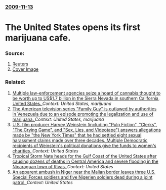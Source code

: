 ### [2009-11-13](/news/2009/11/13/index.md)

#  The United States opens its first marijuana cafe. 




### Source:

1. [Reuters](http://www.reuters.com/article/newsOne/idUSTRE5AD06O20091114)
1. [Cover Image](http://s4.reutersmedia.net/resources_v2/images/rcom-default.png)

### Related:

1. [Multiple law-enforcement agencies seize a hoard of cannabis thought to be worth up to US$1.7&nbsp;billion in the Sierra Nevada in southern California, United States. ](/news/2010/07/30/multiple-law-enforcement-agencies-seize-a-hoard-of-cannabis-thought-to-be-worth-up-to-us-1-7-nbsp-billion-in-the-sierra-nevada-in-southern-c.md) _Context: United States, marijuana_
2. [ The American television series "Family Guy" is outlawed by authorities in Venezuela due to an episode promoting the legalization and use of marijuana. ](/news/2009/09/27/the-american-television-series-family-guy-is-outlawed-by-authorities-in-venezuela-due-to-an-episode-promoting-the-legalization-and-use-of.md) _Context: United States, marijuana_
3. [U.S. film producer Harvey Weinstein (including "Pulp Fiction", "Clerks", "The Crying Game", and "Sex, Lies, and Videotape") answers allegations made by "the New York Times" that he had settled eight sexual harassment claims made over three decades. Multiple Democratic recipients of Weinstein's political donations give the funds to women's charities. ](/news/2017/10/6/u-s-film-producer-harvey-weinstein-including-pulp-fiction-clerks-the-crying-game-and-sex-lies-and-videotape-answers-allegati.md) _Context: United States_
4. [Tropical Storm Nate heads for the Gulf Coast of the United States after causing dozens of deaths in Central America and severe flooding in the Nicaraguan town of Rivas. ](/news/2017/10/6/tropical-storm-nate-heads-for-the-gulf-coast-of-the-united-states-after-causing-dozens-of-deaths-in-central-america-and-severe-flooding-in-t.md) _Context: United States_
5. [An apparent ambush in Niger near the Malian border leaves three U.S. Special Forces soldiers and five Nigerien soldiers dead during a joint patrol. ](/news/2017/10/4/an-apparent-ambush-in-niger-near-the-malian-border-leaves-three-u-s-special-forces-soldiers-and-five-nigerien-soldiers-dead-during-a-joint.md) _Context: United States_
